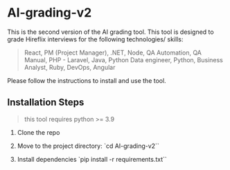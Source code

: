 # AI-grading-v2

This is the second version of the AI grading tool. This tool is designed to grade Hireflix interviews for the following technologies/ skills: 

> React, PM (Project Manager), .NET, Node, QA Automation, QA Manual, PHP - Laravel, Java, Python Data engineer, Python, Business Analyst, Ruby, DevOps, Angular

Please follow the instructions to install and use the tool.

## Installation Steps

> this tool requires python >= 3.9

1. Clone the repo

2. Move to the project directory:
`cd AI-grading-v2``

3. Install dependencies
`pip install -r requirements.txt``

